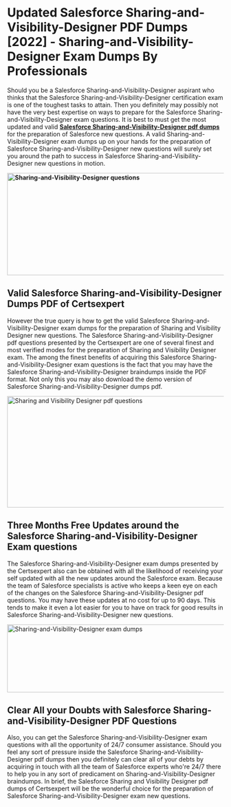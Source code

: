 <h1><strong>Updated Salesforce Sharing-and-Visibility-Designer PDF Dumps [2022] - Sharing-and-Visibility-Designer Exam Dumps By Professionals&nbsp;</strong></h1>
<p><span style="font-weight: 400;">Should you be a Salesforce Sharing-and-Visibility-Designer aspirant who thinks that the Salesforce Sharing-and-Visibility-Designer certification exam is one of the toughest tasks to attain. Then you definitely may possibly not have the very best expertise on ways to prepare for the Salesforce Sharing-and-Visibility-Designer exam questions. It is best to must get the most updated and valid <strong><a href="https://www.certsexpert.com/Sharing-and-Visibility-Designer-pdf-questions.html">Salesforce Sharing-and-Visibility-Designer pdf dumps</a></strong> for the preparation of Salesforce new questions. A valid  Sharing-and-Visibility-Designer exam dumps up on your hands for the preparation of Salesforce Sharing-and-Visibility-Designer new questions will surely set you around the path to success in Salesforce Sharing-and-Visibility-Designer new questions in motion.</span></p>
<p><span style="font-weight: 400;"><strong><img style="display: block; margin-left: auto; margin-right: auto;" src="https://i.ibb.co/QXh983F/73475278-2429792180625311-4586132736837681152-n.jpg" alt="Sharing-and-Visibility-Designer questions" width="632" height="238" /></strong></span></p>
<h2><strong>Valid Salesforce Sharing-and-Visibility-Designer Dumps PDF of Certsexpert</strong></h2>
<p><span style="font-weight: 400;">However the true query is how to get the valid Salesforce Sharing-and-Visibility-Designer exam dumps for the preparation of Sharing and Visibility Designer new questions. The Salesforce Sharing-and-Visibility-Designer pdf questions presented by the Certsexpert are one of several finest and most verified modes for the preparation of Sharing and Visibility Designer exam. The among the finest benefits of acquiring this Salesforce Sharing-and-Visibility-Designer exam questions is the fact that you may have the Salesforce Sharing-and-Visibility-Designer braindumps inside the PDF format. Not only this you may also download the demo version of Salesforce Sharing-and-Visibility-Designer dumps pdf.</span></p>
<p><span style="font-weight: 400;"><img style="display: block; margin-left: auto; margin-right: auto;" src="https://i.ibb.co/Jd8hN2L/76714008-3182067705200142-8735104740007870464-n.jpg" alt="Sharing and Visibility Designer pdf questions" width="701" height="259" /></span></p>
<h2><strong>Three Months Free Updates around the Salesforce Sharing-and-Visibility-Designer Exam questions</strong></h2>
<p><span style="font-weight: 400;">The Salesforce Sharing-and-Visibility-Designer exam dumps presented by the Certsexpert also can be obtained with all the likelihood of receiving your self updated with all the new updates around the Salesforce exam. Because the team of Salesforce specialists is active who keeps a keen eye on each of the changes on the Salesforce Sharing-and-Visibility-Designer pdf questions. You may have these updates at no cost for up to 90 days. This tends to make it even a lot easier for you to have on track for good results in Salesforce Sharing-and-Visibility-Designer new questions.</span></p>
<p><span style="font-weight: 400;"><a href="https://www.certsexpert.com/Sharing-and-Visibility-Designer-pdf-questions.html"><img style="display: block; margin-left: auto; margin-right: auto;" src="https://i.ibb.co/TMnKrkJ/75398236-424489711531572-5064688549987614720-n.jpg" alt="Sharing-and-Visibility-Designer exam dumps" width="714" height="158" /></a></span></p>
<h2><strong>Clear All your Doubts with Salesforce Sharing-and-Visibility-Designer PDF Questions</strong></h2>
<p>Also, you can get the Salesforce Sharing-and-Visibility-Designer exam questions with all the opportunity of 24/7 consumer assistance. Should you feel any sort of pressure inside the Salesforce Sharing-and-Visibility-Designer pdf dumps then you definitely can clear all of your debts by acquiring in touch with all the team of Salesforce experts who're 24/7 there to help you in any sort of predicament on  Sharing-and-Visibility-Designer braindumps. In brief, the Salesforce Sharing and Visibility Designer pdf dumps of Certsexpert will be the wonderful choice for the preparation of Salesforce Sharing-and-Visibility-Designer exam new questions.</p>
